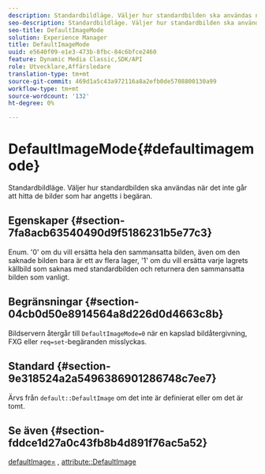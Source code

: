 ```yaml
---
description: Standardbildläge. Väljer hur standardbilden ska användas när det inte går att hitta de bilder som har angetts i begäran.
seo-description: Standardbildläge. Väljer hur standardbilden ska användas när det inte går att hitta de bilder som har angetts i begäran.
seo-title: DefaultImageMode
solution: Experience Manager
title: DefaultImageMode
uuid: e5640f09-e1e3-473b-8fbc-84c6bfce2460
feature: Dynamic Media Classic,SDK/API
role: Utvecklare,Affärsledare
translation-type: tm+mt
source-git-commit: 469d1a5c43a972116a8a2efb0de5708800130a99
workflow-type: tm+mt
source-wordcount: '132'
ht-degree: 0%

---
```



# DefaultImageMode{#defaultimagemode}

Standardbildläge. Väljer hur standardbilden ska användas när det inte går att hitta de bilder som har angetts i begäran.

## Egenskaper {#section-7fa8acb63540490d9f5186231b5e77c3}

Enum. &#39;0&#39; om du vill ersätta hela den sammansatta bilden, även om den saknade bilden bara är ett av flera lager, &#39;1&#39; om du vill ersätta varje lagrets källbild som saknas med standardbilden och returnera den sammansatta bilden som vanligt.

## Begränsningar {#section-04cb0d50e8914564a8d226d0d4663c8b}

Bildservern återgår till `DefaultImageMode=0` när en kapslad bildåtergivning, FXG eller `req=set`-begäranden misslyckas.

## Standard {#section-9e318524a2a5496386901286748c7ee7}

Ärvs från `default::DefaultImage` om det inte är definierat eller om det är tomt.

## Se även {#section-fddce1d27a0c43fb8b4d891f76ac5a52}

[defaultImage=](../../../../../is-api/image-catalog/image-serving-api-ref/c-image-catalog-reference/c-attributes-reference/r-is-cat-defaultimage.md#reference-8e9900e129f54ed68462a3c2fc3bc433) ,  [attribute::DefaultImage](../../../../../is-api/http-ref/image-serving-api-ref/c-http-protocol-reference/c-command-reference/r-is-http-defaultimage.md#reference-209aa6ce830f490483412eb26af67fd2)

